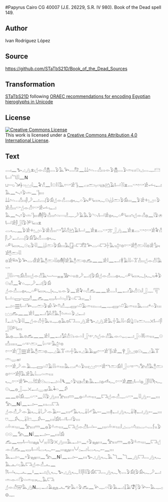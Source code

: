 #Papyrus Cairo CG 40007 (J.E. 26229, S.R. IV 980). Book of the Dead spell 149.

## Author 

Ivan Rodríguez López

## Source 

https://github.com/STaTbS21D/Book_of_the_Dead_Sources

## Transformation 

[STaTbS21D](https://statbs21d.github.io/) following [ORAEC recommendations for encoding Egyptian hieroglyphs in Unicode](https://github.com/oraec/recommendations-encoding-hieroglyphs)

## License 

<a rel="license" href="http://creativecommons.org/licenses/by/4.0/"><img alt="Creative Commons License" style="border-width:0" src="https://i.creativecommons.org/l/by/4.0/88x31.png" /></a><br />This work is licensed under a <a rel="license" href="http://creativecommons.org/licenses/by/4.0/">Creative Commons Attribution 4.0 International License</a>.

## Text 

<hiero>𓂋𓏤𓈖𓅧𓈎𓂻𓁷𓏤𓊨𓁹𓀭𓆣𓂋𓅱𓅓𓅨𓂋𓀗𓈖𓍑𓍑𓏌𓏏𓐖𓀭𓏥𓁹𓅱𓆣𓂋𓅱𓏛𓏥𓇳𓏤𓈎𓂋𓊃𓊭𓂡𓆓𓌃𓇋𓈖N<br>
𓂓𓂸𓍁𓋀𓏏𓈉𓇋𓈖𓅝𓀭𓈖𓎛𓇳𓎛𓇋𓅓𓏌𓎡𓀀𓊹𓏤𓈖𓐞𓏤𓂧𓊪𓏏𓊞𓂚𓄿𓂡𓍘𓇋𓁷𓂋𓎡𓏌𓎡𓀀𓌡𓏤𓂝𓅓𓈖𓍇𓏌𓅱𓏛𓈖𓊹𓏤𓏥<br>
𓍑𓍑𓏌𓏏𓐖𓀭𓏥𓋴𓌳𓂝𓐙𓊤𓅱𓀁𓊨𓁹𓀭𓂋𓐍𓆑𓏏𓅂𓀐𓏥𓆑𓇳𓏤𓐣𓌃𓂧𓅱𓀁𓏥𓈖𓅱𓀀𓇬𓈋𓏏𓅱𓀀𓁐𓏥𓎡𓊨𓁹𓀭𓏌𓎡𓀀𓌡𓏤𓂝<br>
𓅓𓈖𓍇𓏌𓅱𓏛𓊹𓏤𓏥𓄟𓋴𓅱𓀭𓏥𓏌𓏏𓇯𓁐𓊃𓌳𓄿𓅓𓅱𓌪𓂡𓀀𓐍𓆑𓏏𓀐𓏥𓏌𓏤𓊨𓁹𓀭𓐍𓈖𓇋𓅱𓂉𓂡𓀀𓋴𓃀𓇋𓅱𓌙𓀐𓏥𓁷<br>
𓂋𓆑𓈖𓅱𓀀𓇬𓈋𓏏𓅱𓀀𓁐𓏥𓎡𓅄𓀭𓂚𓄿𓂡𓈖𓀀𓁷𓂋𓎡𓊄𓃀𓂻𓈖𓀀𓁷𓂋𓎡𓏌𓎡𓀀𓅝𓀭𓋴𓌳𓂝𓐙𓊤𓅱𓀁𓅃𓀭𓂋𓐍𓆑<br>
𓏏𓀐𓏥𓆑𓇳𓏤𓊪𓅱𓇋𓇋𓈖𓐣𓌃𓂧𓅱𓀁𓏥𓅓𓉗𓏏𓉐𓀗𓅨𓂋𓏏𓉐𓏶𓅓𓏭𓉺𓏌𓊖𓏌𓎡𓀀𓊽𓂧𓇋𓇋𓊖𓀀𓅭𓏤𓀀𓊽𓂧𓇋𓇋<br>
𓊖𓀀𓃛𓅱𓅨𓂋𓁑𓀀𓅓𓊽𓂧𓇋𓇋𓊖𓄟𓋴𓀀𓅓𓊽𓂧𓊖𓃹𓈖𓈖𓀀𓎛𓈖𓂝𓇉𓄿𓇋𓇋𓏏𓀠𓁐𓏥𓊨𓁹𓀭𓇋𓄿𓎡<br>
𓃀𓇋𓇋𓏏𓁸𓀁𓁐𓏥𓊨𓁹𓀭𓅓𓄑𓄑𓈇𓈇𓅺𓏏𓏭𓊖𓌳𓂝𓊤𓅱𓀁𓊨𓁹𓀭𓂋𓐍𓆑𓏏𓀐𓏥𓆑𓊤𓆑𓏭𓇓𓅱𓇳𓏤𓀭𓈖𓅝𓏏𓊃𓌳𓂝𓊤𓅱𓀁<br>
𓊨𓁹𓀭𓂋𓐍𓆑𓏏𓀐𓏥𓆑𓊤𓆑𓏭𓁹𓅱𓈖𓀀𓅝𓏏𓀭𓃹𓈖𓈖𓀀𓂋𓎛𓈖𓂝𓅃𓀭𓇳𓏤𓎛𓃀𓊃𓋳𓂡𓏏𓈙𓏏𓈙𓀭𓈖𓃹𓈖𓉿𓂡𓏏𓊪𓎛𓅱𓏏𓉐𓏥𓈖𓇋<br>
𓂝𓏏𓈗𓂡𓅨𓂋𓂧𓅱𓀉𓅪𓄣𓏤𓀭𓊃𓈙𓏏𓍔𓄿𓏛𓏥𓂋𓏤𓈖𓊃𓈙𓏏𓍔𓄿𓏛𓏥𓅓𓂋𓏤𓍬𓏏𓅱𓏥𓈉𓃹𓈖𓈖𓀀𓎛𓈖𓂝𓅄𓀭𓅓𓐩𓏌𓏛𓏏𓅱𓈎𓂝<br>
𓎛𓂢𓄹𓊪𓅱𓇋𓇋𓈖𓊨𓁹𓀭𓏶𓅓𓏭𓊃𓐍𓅓𓊖𓉐𓂋𓂻𓀀𓅧𓈎𓂻𓀀𓅓𓏶𓅓𓇋𓇋𓏏𓀁𓊮𓇳𓏤𓂧𓂋𓏴𓂡𓋴𓃀𓇋𓇋𓀐𓏥<br>
𓅓𓐍𓊃𓅓𓊖𓃹𓈖𓈖𓀀𓎛𓈖𓂝𓅄𓀭𓇳𓏤𓁹𓏏𓎛𓃀𓎱𓈒𓏌𓏤𓊨𓁹𓀭𓅓𓁹𓏏𓉻𓂝𓃀𓏏𓇎𓏛𓏥𓈖𓇳𓏤𓀭𓏥𓏥𓈖𓏏𓎱𓂧𓈖𓇋𓏏𓎱𓅓𓉺𓏌𓊖<br>
𓏌𓎡𓀀𓃂𓈗𓀀𓅓𓊽𓂧𓊖𓊃𓈎𓄿𓀠𓏛𓏶𓅓𓏭𓈎𓄿𓄿𓈇𓏤𓏌𓎡𓀀𓊹𓍛𓏤𓀀𓈖𓋁𓃀𓈋𓊖𓇳𓏤𓈖𓈎𓄿𓀠𓏛𓇾𓈇𓏤<br>
𓏌𓎡𓀀𓌳𓁹𓄿𓊃𓈙𓏏𓍔𓄿𓇋𓇋𓏛𓏥𓅓𓂋𓏤𓍬𓏏𓅱𓏥𓈉𓏌𓎡𓀀𓎔𓂧𓀁𓎛𓃀𓏏𓎱𓍼𓏤𓅡𓏤𓀭𓅓𓊽𓂧𓊖𓏌𓎡𓀀𓋴𓅓𓀀𓅓𓇋𓂋𓏏𓏛𓏥<br>
𓆑𓏌𓎡𓀀𓅨𓂋𓌂𓍍𓀀𓇳𓏤𓂋𓂝𓏏𓎛𓆰𓈖𓏌𓅱𓊞𓀭𓁷𓏤𓅓𓂝𓐍𓌦𓆑𓏌𓎡𓀀𓊏𓊪𓂡𓐍𓃀𓋴𓇋𓇋𓌸𓆑𓇳𓏤𓈖𓐍𓃀𓊃𓏴𓂝𓇾𓈇𓏤𓅓𓇓𓏏𓈖𓀔<br>
𓈖𓈖𓊖𓇋𓀁𓊃𓏏𓎡𓈖𓇋𓇋𓅱𓂻𓏥𓅡𓏤𓏥𓏠𓈖𓐍𓏏𓍊𓏛𓏥𓈖𓉐𓏤𓊨𓁹𓀭𓊃𓏏𓎡𓈖𓇋𓇋𓂻𓍿𓈖𓏥𓅡𓏤𓈖N𓎛𓈖𓂝𓍿𓈖𓏥𓂋𓉐𓏤<br>
𓊨𓁹𓀭𓌳𓁹𓄿𓆑𓏇𓇋𓌳𓁹𓄿𓍿𓈖𓏥𓄔𓅓𓆑𓏇𓇋𓄔𓅓𓍿𓈖𓏥𓊢𓂝𓂻𓆑𓏇𓇋𓊢𓂝𓂻𓍿𓈖𓏥𓈞𓊃𓀔𓆑𓏇𓇋𓈞𓊃𓀔𓍿𓈖𓏥𓇋𓀁𓂡𓂡𓅱𓏥<br>
𓏏𓏐𓏒𓏥𓈖𓅡𓏤𓏥𓏠𓈖𓐍𓅱𓍊𓏛𓏥𓈖𓉐𓏤𓊨𓁹𓀭𓂡𓍿𓈖𓏥𓏏𓏐𓏒𓏥𓎛𓈎𓂋𓏏𓏊𓏥𓂋𓏏𓂋𓆴𓏭𓅱𓇳𓇳𓈖𓅡𓏤𓈖N𓎛𓈖𓂝𓍿𓈖𓏥𓇋𓀁<br>
𓃹𓈖𓉿𓂡𓏥𓈐𓄋𓊪𓊪𓇋𓇋𓅱𓏴𓂻𓏥𓅓𓂝𓏏𓈖𓏌𓅱𓈐𓏥𓈖𓅡𓏤𓏥𓏠𓈖𓐍𓅱𓍊𓏛𓏥𓈖𓉐𓏤𓊨𓁹𓀭𓃹𓈖𓉿𓂡𓇋𓂋𓆑𓍿𓈖𓏥𓈐𓏥𓄋𓊪𓂝𓇋𓂋𓆑𓍿𓈖𓏥<br>
𓅓𓂝𓏏𓈖𓏌𓅱𓈐𓏥𓈖𓅡𓏤𓈖N𓎛𓈖𓂝𓍿𓈖𓏥𓅧𓈎𓂻𓆑𓅓𓆓𓈖𓆓𓈖𓂻𓉐𓂋𓂻𓆑𓅓𓊵𓏏𓊪𓅓𓉐𓏤𓊨𓁹𓀭𓂜𓈖<br>
𓍙𓂡𓆑𓂜𓈖𓍲𓈖𓂝𓂽𓆑𓅧𓈎𓂻𓆑𓎛𓎛𓋴𓇋𓇋𓅱𓀁𓉐𓂋𓂻𓆑𓌸𓂋𓅱𓀁𓊤𓅱𓀁𓆑𓌳𓂝𓏛𓁹𓏏𓎗𓅱𓏏𓏛𓏥𓆑𓅓𓉐𓏤<br>
𓊨𓁹𓀭𓈝𓅓𓂻N𓉻𓂝𓄿𓈐𓂜𓅠𓅓𓏏𓅱𓃹𓈖𓅪𓊃𓏏𓇋𓅱𓅓𓂝𓆼𓄿𓍝𓆄𓅱𓅪𓍿𓅓𓊃𓊪𓊗𓊃<br></hiero>